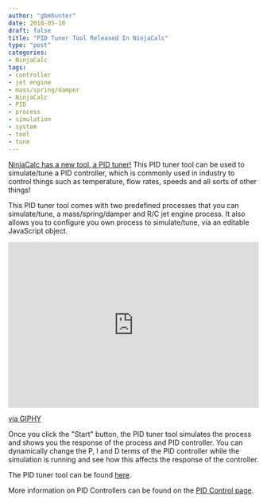 ```yaml
---
author: "gbmhunter"
date: 2018-05-10
draft: false
title: "PID Tuner Tool Released In NinjaCalc"
type: "post"
categories:
- NinjaCalc
tags:
- controller
- jet engine
- mass/spring/damper
- NinjaCalc
- PID
- process
- simulation
- system
- tool
- tune
---
```


[NinjaCalc has a new tool, a PID tuner!](http://ninja-calc.mbedded.ninja/tool/pid-tuner) This PID tuner tool can be used to simulate/tune a PID controller, which is commonly used in industry to control things such as temperature, flow rates, speeds and all sorts of other things!

This PID tuner tool comes with two predefined processes that you can simulate/tune, a mass/spring/damper and R/C jet engine process. It also allows you to configure you own process to simulate/tune, via an editable JavaScript object.

<div style="width:100%;height:0;padding-bottom:66%;position:relative;"><iframe src="https://giphy.com/embed/kv7upS6SsijqjoX5F4" width="100%" height="100%" style="position:absolute" frameBorder="0" class="giphy-embed" allowFullScreen></iframe></div><p><a href="https://giphy.com/gifs/kv7upS6SsijqjoX5F4">via GIPHY</a></p>

Once you click the "Start" button, the PID tuner tool simulates the process and shows you the response of the process and PID controller. You can dynamically change the P, I and D terms of the PID controller while the simulation is running and see how this affects the response of the controller.

The PID tuner tool can be found [here](http://ninja-calc.mbedded.ninja/tool/pid-tuner).

More information on PID Controllers can be found on the [PID Control page](/programming/general/pid-control).